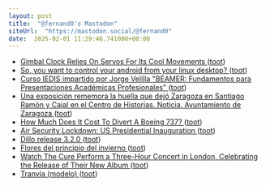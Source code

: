 ```yaml
---
layout: post
title:  "@fernand0's Mastodon"
siteUrl:  "https://mastodon.social/@fernand0"
date:  2025-02-01 11:29:46.741000+00:00
---
```

*  [Gimbal Clock Relies On Servos For Its Cool Movements ](https://hackaday.com/2025/01/16/gimbal-clock-relies-on-servos-for-its-cool-movements) ([toot](https://mastodon.social/@fernand0/113928397569307216))
*  [So, you want to control your android from your linux desktop? ](https://dev.to/fernand0/so-you-want-to-control-your-android-from-your-linux-desktop-3la) ([toot](https://mastodon.social/@fernand0/113928359520948040))
*  [Curso IEDIS impartido por Jorge Velilla "BEAMER: Fundamentos para Presentaciones Académicas Profesionales" ](https://iedis.unizar.es/noticia/curso-iedis-impartido-por-jorge-velilla-beamer-fundamentos-para-presentaciones-academica) ([toot](https://mastodon.social/@fernand0/113928066294933700))
*  [Una exposición rememora la huella que dejó Zaragoza en Santiago Ramón y Cajal en el Centro de Historias. Noticia. Ayuntamiento de Zaragoza ](https://www.zaragoza.es/sede/servicio/noticia/33776) ([toot](https://mastodon.social/@fernand0/113927987403659119))
*  [How Much Does It Cost To Divert A Boeing 737?  ](https://simpleflying.com/how-much-does-it-cost-to-divert-a-boeing-737/) ([toot](https://mastodon.social/@fernand0/113926934824028886))
*  [Air Security Lockdown: US Presidential Inauguration ](https://www.airwaysmag.com/new-post/aviation-protocols-u-s-presidential-inauguratio) ([toot](https://mastodon.social/@fernand0/113926271087998052))
*  [Dillo release 3.2.0 ](https://dillo-browser.github.io/release/3.2.0) ([toot](https://mastodon.social/@fernand0/113924469895320398))
*  [Flores del principio del invierno ](https://avecesunafoto.wordpress.com/2025/01/31/flores-del-principio-del-invierno) ([toot](https://mastodon.social/@fernand0/113924461852630661))
*  [Watch The Cure Perform a Three-Hour Concert in London, Celebrating the Release of Their New Album ](https://www.openculture.com/2024/11/watch-the-cure-perform-a-three-hour-concert-in-london-celebrating-the-release-of-their-new-album.htm) ([toot](https://mastodon.social/@fernand0/113924103236847163))
*  [Tranvía (modelo) ](https://www.flickr.com/photos/fernand0/54286802715) ([toot](https://mastodon.social/@fernand0/113923883169904467))
